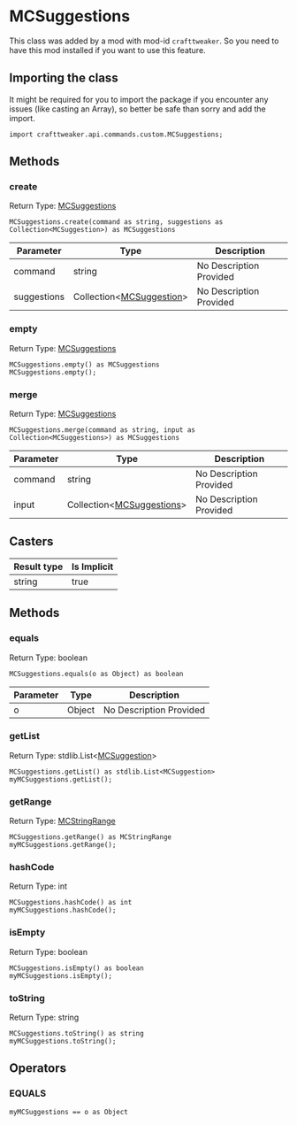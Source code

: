 # MCSuggestions

This class was added by a mod with mod-id `crafttweaker`. So you need to have this mod installed if you want to use this feature.

## Importing the class

It might be required for you to import the package if you encounter any issues (like casting an Array), so better be safe than sorry and add the import.
```zenscript
import crafttweaker.api.commands.custom.MCSuggestions;
```


## Methods

### create

Return Type: [MCSuggestions](/vanilla/api/commands/custom/MCSuggestions)

```zenscript
MCSuggestions.create(command as string, suggestions as Collection<MCSuggestion>) as MCSuggestions
```
| Parameter | Type | Description |
|-----------|------|-------------|
| command | string | No Description Provided |
| suggestions | Collection&lt;[MCSuggestion](/vanilla/api/commands/custom/MCSuggestion)&gt; | No Description Provided |
### empty

Return Type: [MCSuggestions](/vanilla/api/commands/custom/MCSuggestions)

```zenscript
MCSuggestions.empty() as MCSuggestions
MCSuggestions.empty();
```
### merge

Return Type: [MCSuggestions](/vanilla/api/commands/custom/MCSuggestions)

```zenscript
MCSuggestions.merge(command as string, input as Collection<MCSuggestions>) as MCSuggestions
```
| Parameter | Type | Description |
|-----------|------|-------------|
| command | string | No Description Provided |
| input | Collection&lt;[MCSuggestions](/vanilla/api/commands/custom/MCSuggestions)&gt; | No Description Provided |
## Casters

| Result type | Is Implicit |
|-------------|-------------|
| string | true |

## Methods

### equals

Return Type: boolean

```zenscript
MCSuggestions.equals(o as Object) as boolean
```
| Parameter | Type | Description |
|-----------|------|-------------|
| o | Object | No Description Provided |
### getList

Return Type: stdlib.List&lt;[MCSuggestion](/vanilla/api/commands/custom/MCSuggestion)&gt;

```zenscript
MCSuggestions.getList() as stdlib.List<MCSuggestion>
myMCSuggestions.getList();
```
### getRange

Return Type: [MCStringRange](/vanilla/api/commands/custom/MCStringRange)

```zenscript
MCSuggestions.getRange() as MCStringRange
myMCSuggestions.getRange();
```
### hashCode

Return Type: int

```zenscript
MCSuggestions.hashCode() as int
myMCSuggestions.hashCode();
```
### isEmpty

Return Type: boolean

```zenscript
MCSuggestions.isEmpty() as boolean
myMCSuggestions.isEmpty();
```
### toString

Return Type: string

```zenscript
MCSuggestions.toString() as string
myMCSuggestions.toString();
```

## Operators

### EQUALS

```zenscript
myMCSuggestions == o as Object
```




